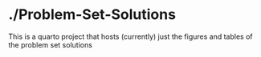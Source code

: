 # ./Problem-Set-Solutions
This is a quarto project that hosts (currently) just the figures and tables of the problem set solutions